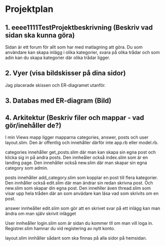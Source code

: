 # Projektplan

## 1. eeee1111TestProjektbeskrivning (Beskriv vad sidan ska kunna göra)
Sidan är ett forum för allt som har med matlagning att göra. Du som användare kan skapa inlägg i olika kategorier, svara på olika trådar och som adin kan du skapa kategorier där olika trådar ligger.
## 2. Vyer (visa bildskisser på dina sidor)
Jag placerade skissen och ER-diagramet utanför. 

## 3. Databas med ER-diagram (Bild)
## 4. Arkitektur (Beskriv filer och mappar - vad gör/inehåller de?)

I min Views mapp ligger mapparna categories, answer, posts och user layout.slim. Den är offentlig och innehåller därför inte app.rb eller model.rb.

categories innehåller get_posts.slim där man kan skapa sin egna post och klicka sig in på andra posts. Den innheåler också index.slim som är en landing page. Den innehåller också new.slim där man skapar sin egna category som admin. 

posts innehåller add_category.slim som kopplar en post till flera kategorier. Den innhåller också edit.slim där man ändrar sin redan skrivna post. Och new.slim som skapar din egna post. Den innehller även thread.slim som visar upp hela tråden där an som anvädare kan läsa vad som skrivits om en post.

answer innheåller edit.slim som gör att en skrivet svar på ett inlägg kan man ändra om man själv skrivit inlägget

User innheåller login.slim som är sidan du kommer tll om man vill loga in. Registrer.slim hamnar du vid registering av nytt konto.

layout.slim innhåller sådant som ska finnas på alla sidor på hemsidan.
